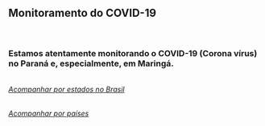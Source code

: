 ﻿---
layout: page-fullwidth
title: ""
#meta_title: "Duvidas? Entre em contato conosco"
subheadline: ""
#teaser: "Entre em contato conosco pelo e-mail #eres2020.uem@gmail.com"
permalink: "/covid/"
header:
   image_fullwidth: banner_eres2020.png
---

<h2>Monitoramento do COVID-19</h2>

<br>

<h3>Estamos atentamente monitorando o COVID-19 (Corona vírus) no Paraná e, especialmente, em Maringá. </h3>

<br><i><a href="http://plataforma.saude.gov.br/novocoronavirus/" target="_blank">Acompanhar por estados no Brasil</a></i><br>

<br><i><a href="https://gisanddata.maps.arcgis.com/apps/opsdashboard/index.html#/bda7594740fd40299423467b48e9ecf6" target="_blank">Acompanhar por países</a></i><br>



<div class="row t30">	
	<img src="{{ site.urlimg }}promocao_apoio_logos.png" alt="" align="center">
</div><!-- /.row -->












